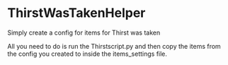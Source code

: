 # ThirstWasTakenHelper
 Simply create a config for items for Thirst was taken


All you need to do is run the Thirstscript.py and then copy the items from the config you created to inside the items_settings file.
